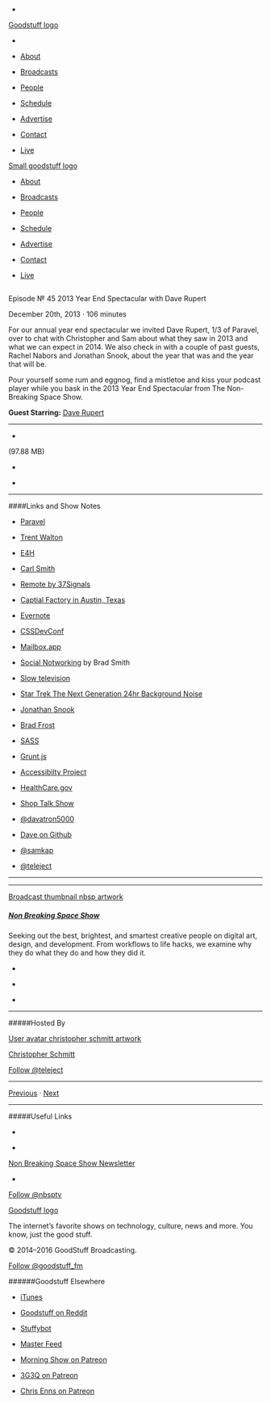 

-
[Goodstuff logo](http://www.goodstuff.fm/)[](/assets/goodstuff_logo-17c1fe6f378352de5d7345f76152130b.svg)

-


-  [About](/about)

-  [Broadcasts](/broadcasts)

-  [People](/people)

-  [Schedule](/schedule)

-  [Advertise](/advertise)

-  [Contact](/contact)

-  [Live](/live)


[Small goodstuff logo](http://www.goodstuff.fm/)[](/assets/small_goodstuff_logo-bf032e72b9ec41494f4d90905f1ad619.svg)


-  [About](/about)

-  [Broadcasts](/broadcasts)

-  [People](/people)

-  [Schedule](/schedule)

-  [Advertise](/advertise)

-  [Contact](/contact)

-  [Live](/live)


##
Episode № 45
2013 Year End Spectacular with Dave Rupert


December 20th, 2013
&middot;
106
minutes


For our annual year end spectacular we invited Dave Rupert, 1/3 of Paravel, over to chat with Christopher and Sam about what they saw in 2013 and what we can expect in 2014. We also check in with a couple of past guests, Rachel Nabors and Jonathan Snook, about the year that was and the year that will be.


Pour yourself some rum and eggnog, find a mistletoe and kiss your podcast player while you bask in the 2013 Year End Spectacular from The Non-Breaking Space Show.


**Guest Starring:**
[Dave Rupert](/people/dave-rupert)


------------------------------


-
[](http://podcasts-1.feedpress.co/10609/nbsp-45.mp3)(97.88 MB)

-
[](http://twitter.com/intent/tweet?text=Non%20Breaking%20Space%20Show%20%E2%84%96%2045%20on%20@goodstuff_fm%20-%20http://goodstuff.fm/nbsp/45)

-
[](http://www.facebook.com/sharer/sharer.php?u=http://goodstuff.fm/nbsp/45)


------------------------------


####Links and Show Notes

-  [Paravel](http://paravelinc.com)

-  [Trent Walton](http://trentwalton.com)

-  [E4H](http://environmentsforhumans.com)

-  [Carl Smith](http://www.ngenworks.com)

-  [Remote by 37Signals](http://37signals.com/remote/)

-  [Captial Factory in Austin, Texas](http://capitalfactory.com)

-  [Evernote](https://evernote.com)

-  [CSSDevConf](http://2013.cssdevconf.com)

-  [Mailbox.app](https://itunes.apple.com/ca/app/mailbox/id576502633?mt=8&uo=4&at=10l4Ki)

-  [Social Notworking](https://medium.com/better-humans/6b51342bc0d1) by Brad Smith

-  [Slow television](http://en.wikipedia.org/wiki/Slow_television)

-  [Star Trek The Next Generation 24hr Background Noise](https://www.youtube.com/watch?v=ZPoqNeR3_UA)

-  [Jonathan Snook](http://snook.ca)

-  [Brad Frost](http://bradfrostweb.com)

-  [SASS](http://sass-lang.com)

-  [Grunt.js](http://gruntjs.com)

-  [Accessibilty Project](https://github.com/a11yproject/a11yproject.com/)

-  [HealthCare.gov](https://www.healthcare.gov)

-  [Shop Talk Show](http://shoptalkshow.com)

-  [@davatron5000](https://twitter.com/davatron5000)

-  [Dave on Github](https://github.com/davatron5000)

-  [@samkap](https://twitter.com/samkap)

-  [@teleject](https://twitter.com/teleject)


------------------------------


------------------------------


[Broadcast thumbnail nbsp artwork](/nbsp)[](https://goodstuffs3.s3.amazonaws.com/uploads/broadcast/image/19/broadcast_thumbnail_nbsp_artwork.png)

##### [Non Breaking Space Show](/nbsp)


Seeking out the best, brightest, and smartest creative people on digital art, design, and development. From workflows to life hacks, we examine why they do what they do and how they did it.

-
[](http://itunes.apple.com/us/podcast/the-non-breaking-space-show/id507162981)

-
[](http://feeds.goodstuff.fm/nbsp)

-
[](mailto:chris@goodstuff.fm?cc=sponsorship%40goodstuff.fm&subject=%5BGoodStuff%20FM%5D%20Sponsorship%20Inquiry%20for%20Non%20Breaking%20Space%20Show)


------------------------------


#####Hosted By


[User avatar christopher schmitt artwork](/people/christopher-schmitt)[](https://goodstuffs3.s3.amazonaws.com/uploads/user/avatar/20/user_avatar_christopher-schmitt_artwork.png)

[Christopher Schmitt](/people/christopher-schmitt)


[Follow @teleject](https://twitter.com/teleject)


------------------------------


[Previous](/nbsp/44)
&middot;
[Next](/nbsp/46)


------------------------------


#####Useful Links

-
[](mailto:chris@goodstuff.fm?subject=%5BGoodstuff%20FM%5D%20Feedback%20for%20Non%20Breaking%20Space%20Show)

-
[Non Breaking Space Show Newsletter](http://www.goodstuff.fm/nbsp/newsletter)


-
[Follow @nbsptv](https://twitter.com/nbsptv)


[Goodstuff logo](http://www.goodstuff.fm/)[](/assets/goodstuff_logo-17c1fe6f378352de5d7345f76152130b.svg)


The internet’s favorite shows on technology, culture, news and more. You know, just the good stuff.


&copy; 2014&ndash;2016 GoodStuff Broadcasting.

[Follow @goodstuff_fm](https://twitter.com/goodstufffm)


######Goodstuff Elsewhere

-  [iTunes](https://itunes.apple.com/us/artist/goodstuff-fm/id843385597?mt=2)

-  [Goodstuff on Reddit](https://www.reddit.com/r/Goodstuff_fm/)

-  [Stuffybot](http://stuffybot.goodstuff.fm)

-  [Master Feed](/master/feed)

-  [Morning Show on Patreon](https://www.patreon.com/morningshow)

-  [3G3Q on Patreon](https://www.patreon.com/3g3q)

-  [Chris Enns on Patreon](https://www.patreon.com/ichris)
